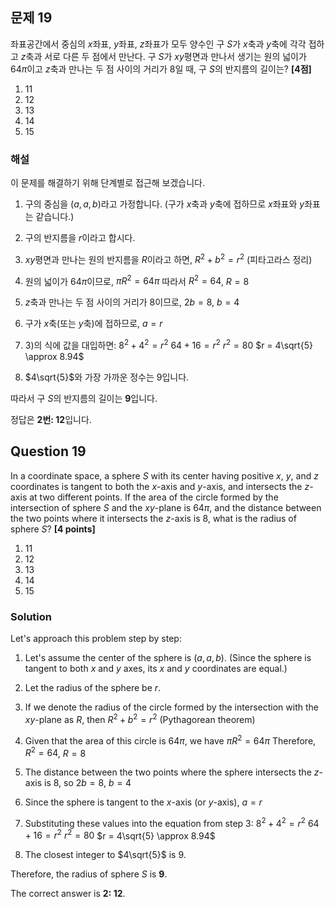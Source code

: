 

## 문제 19
좌표공간에서 중심의 $x$좌표, $y$좌표, $z$좌표가 모두 양수인 구 $S$가 $x$축과 $y$축에 각각 접하고 $z$축과 서로 다른 두 점에서 만난다. 구 $S$가 $xy$평면과 만나서 생기는 원의 넓이가 $64\pi$이고 $z$축과 만나는 두 점 사이의 거리가 $8$일 때, 구 $S$의 반지름의 길이는? **[4점]**

1. 11
2. 12
3. 13
4. 14
5. 15

### 해설
이 문제를 해결하기 위해 단계별로 접근해 보겠습니다.

1) 구의 중심을 $(a, a, b)$라고 가정합니다. (구가 $x$축과 $y$축에 접하므로 $x$좌표와 $y$좌표는 같습니다.)

2) 구의 반지름을 $r$이라고 합시다.

3) $xy$평면과 만나는 원의 반지름을 $R$이라고 하면, $R^2 + b^2 = r^2$ (피타고라스 정리)

4) 원의 넓이가 $64\pi$이므로, $\pi R^2 = 64\pi$
   따라서 $R^2 = 64$, $R = 8$

5) $z$축과 만나는 두 점 사이의 거리가 8이므로, $2b = 8$, $b = 4$

6) 구가 $x$축(또는 $y$축)에 접하므로, $a = r$

7) 3)의 식에 값을 대입하면:
   $8^2 + 4^2 = r^2$
   $64 + 16 = r^2$
   $r^2 = 80$
   $r = 4\sqrt{5} \approx 8.94$

8) $4\sqrt{5}$와 가장 가까운 정수는 9입니다.

따라서 구 $S$의 반지름의 길이는 **9**입니다.

정답은 **2번: 12**입니다.

## Question 19
In a coordinate space, a sphere $S$ with its center having positive $x$, $y$, and $z$ coordinates is tangent to both the $x$-axis and $y$-axis, and intersects the $z$-axis at two different points. If the area of the circle formed by the intersection of sphere $S$ and the $xy$-plane is $64\pi$, and the distance between the two points where it intersects the $z$-axis is 8, what is the radius of sphere $S$? **[4 points]**

1. 11
2. 12
3. 13
4. 14
5. 15

### Solution
Let's approach this problem step by step:

1) Let's assume the center of the sphere is $(a, a, b)$. (Since the sphere is tangent to both $x$ and $y$ axes, its $x$ and $y$ coordinates are equal.)

2) Let the radius of the sphere be $r$.

3) If we denote the radius of the circle formed by the intersection with the $xy$-plane as $R$, then $R^2 + b^2 = r^2$ (Pythagorean theorem)

4) Given that the area of this circle is $64\pi$, we have $\pi R^2 = 64\pi$
   Therefore, $R^2 = 64$, $R = 8$

5) The distance between the two points where the sphere intersects the $z$-axis is 8, so $2b = 8$, $b = 4$

6) Since the sphere is tangent to the $x$-axis (or $y$-axis), $a = r$

7) Substituting these values into the equation from step 3:
   $8^2 + 4^2 = r^2$
   $64 + 16 = r^2$
   $r^2 = 80$
   $r = 4\sqrt{5} \approx 8.94$

8) The closest integer to $4\sqrt{5}$ is 9.

Therefore, the radius of sphere $S$ is **9**.

The correct answer is **2: 12**.